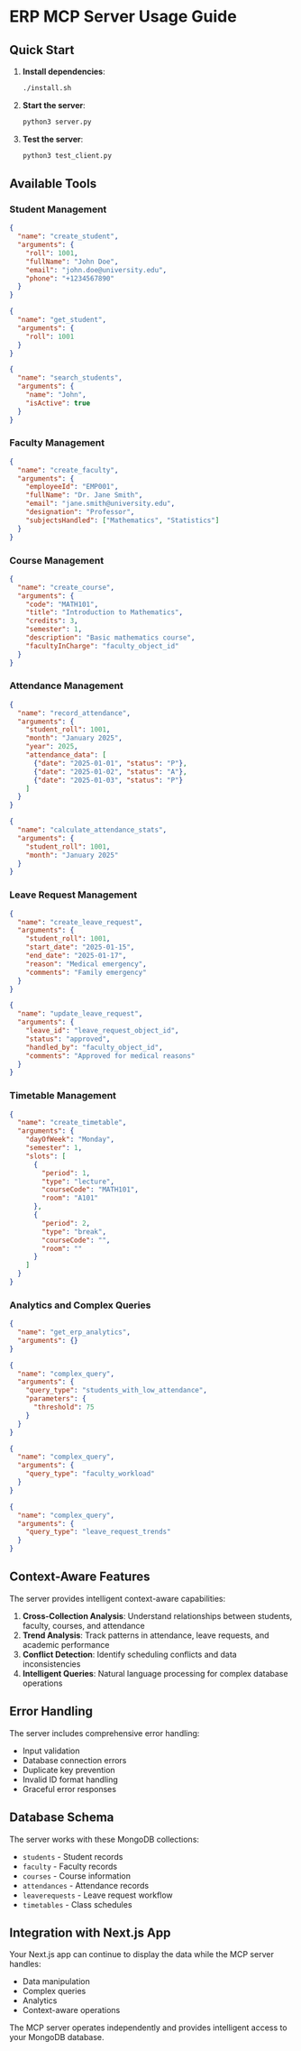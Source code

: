 # ERP MCP Server Usage Guide

## Quick Start

1. **Install dependencies**:
   ```bash
   ./install.sh
   ```

2. **Start the server**:
   ```bash
   python3 server.py
   ```

3. **Test the server**:
   ```bash
   python3 test_client.py
   ```

## Available Tools

### Student Management
```json
{
  "name": "create_student",
  "arguments": {
    "roll": 1001,
    "fullName": "John Doe",
    "email": "john.doe@university.edu",
    "phone": "+1234567890"
  }
}
```

```json
{
  "name": "get_student",
  "arguments": {
    "roll": 1001
  }
}
```

```json
{
  "name": "search_students",
  "arguments": {
    "name": "John",
    "isActive": true
  }
}
```

### Faculty Management
```json
{
  "name": "create_faculty",
  "arguments": {
    "employeeId": "EMP001",
    "fullName": "Dr. Jane Smith",
    "email": "jane.smith@university.edu",
    "designation": "Professor",
    "subjectsHandled": ["Mathematics", "Statistics"]
  }
}
```

### Course Management
```json
{
  "name": "create_course",
  "arguments": {
    "code": "MATH101",
    "title": "Introduction to Mathematics",
    "credits": 3,
    "semester": 1,
    "description": "Basic mathematics course",
    "facultyInCharge": "faculty_object_id"
  }
}
```

### Attendance Management
```json
{
  "name": "record_attendance",
  "arguments": {
    "student_roll": 1001,
    "month": "January 2025",
    "year": 2025,
    "attendance_data": [
      {"date": "2025-01-01", "status": "P"},
      {"date": "2025-01-02", "status": "A"},
      {"date": "2025-01-03", "status": "P"}
    ]
  }
}
```

```json
{
  "name": "calculate_attendance_stats",
  "arguments": {
    "student_roll": 1001,
    "month": "January 2025"
  }
}
```

### Leave Request Management
```json
{
  "name": "create_leave_request",
  "arguments": {
    "student_roll": 1001,
    "start_date": "2025-01-15",
    "end_date": "2025-01-17",
    "reason": "Medical emergency",
    "comments": "Family emergency"
  }
}
```

```json
{
  "name": "update_leave_request",
  "arguments": {
    "leave_id": "leave_request_object_id",
    "status": "approved",
    "handled_by": "faculty_object_id",
    "comments": "Approved for medical reasons"
  }
}
```

### Timetable Management
```json
{
  "name": "create_timetable",
  "arguments": {
    "dayOfWeek": "Monday",
    "semester": 1,
    "slots": [
      {
        "period": 1,
        "type": "lecture",
        "courseCode": "MATH101",
        "room": "A101"
      },
      {
        "period": 2,
        "type": "break",
        "courseCode": "",
        "room": ""
      }
    ]
  }
}
```

### Analytics and Complex Queries
```json
{
  "name": "get_erp_analytics",
  "arguments": {}
}
```

```json
{
  "name": "complex_query",
  "arguments": {
    "query_type": "students_with_low_attendance",
    "parameters": {
      "threshold": 75
    }
  }
}
```

```json
{
  "name": "complex_query",
  "arguments": {
    "query_type": "faculty_workload"
  }
}
```

```json
{
  "name": "complex_query",
  "arguments": {
    "query_type": "leave_request_trends"
  }
}
```

## Context-Aware Features

The server provides intelligent context-aware capabilities:

1. **Cross-Collection Analysis**: Understand relationships between students, faculty, courses, and attendance
2. **Trend Analysis**: Track patterns in attendance, leave requests, and academic performance
3. **Conflict Detection**: Identify scheduling conflicts and data inconsistencies
4. **Intelligent Queries**: Natural language processing for complex database operations

## Error Handling

The server includes comprehensive error handling:
- Input validation
- Database connection errors
- Duplicate key prevention
- Invalid ID format handling
- Graceful error responses

## Database Schema

The server works with these MongoDB collections:
- `students` - Student records
- `faculty` - Faculty records  
- `courses` - Course information
- `attendances` - Attendance records
- `leaverequests` - Leave request workflow
- `timetables` - Class schedules

## Integration with Next.js App

Your Next.js app can continue to display the data while the MCP server handles:
- Data manipulation
- Complex queries
- Analytics
- Context-aware operations

The MCP server operates independently and provides intelligent access to your MongoDB database.
